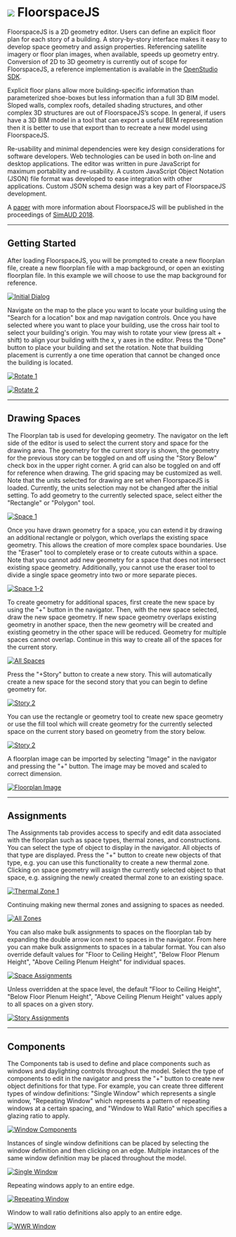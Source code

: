 # ![][1] FloorspaceJS
[1]: img/favicon-32x32.png

FloorspaceJS is a 2D geometry editor. Users can define an explicit floor plan for each story of a building. A story-by-story interface makes it easy to develop space geometry and assign properties. Referencing satellite imagery or floor plan images, when available, speeds up geometry entry. Conversion of 2D to 3D geometry is currently out of scope for FloorspaceJS, a reference implementation is available in the [OpenStudio SDK](https://www.openstudio.net/).

Explicit floor plans allow more building-specific information than parameterized shoe-boxes but less information than a full 3D BIM model. Sloped walls, complex roofs, detailed shading structures, and other complex 3D structures are out of FloorspaceJS’s scope. In general, if users have a 3D BIM model in a tool that can export a useful BEM representation then it is better to use that export than to recreate a new model using FloorspaceJS. 

Re-usability and minimal dependencies were key design considerations for software developers. Web technologies can be used in both on-line and desktop applications. The editor was written in pure JavaScript for maximum portability and re-usability. A custom JavaScript Object Notation (JSON) file format was developed to ease integration with other applications. Custom JSON schema design was a key part of FloorspaceJS development.

A [paper](https://www.nrel.gov/docs/fy18osti/70491.pdf) with more information about FloorspaceJS will be published in the proceedings of [SimAUD 2018](http://simaud.org/2018/).

------

## Getting Started 

After loading FloorspaceJS, you will be prompted to create a new floorplan file, create a new floorplan file with a map background, or open an existing floorplan file. In this example we will choose to use the map background for reference.  

[![Initial Dialog](img/initial_dialog.png "Initial Dialog")](img/initial_dialog.png)

Navigate on the map to the place you want to locate your building using the "Search for a location" box and map navigation controls. Once you have selected where you want to place your building, use the cross hair tool to select your building's origin.  You may wish to rotate your view (press alt + shift) to align your building with the x, y axes in the editor.  Press the "Done" button to place your building and set the rotation.  Note that building placement is currently a one time operation that cannot be changed once the building is located.

[![Rotate 1](img/rotate1.png "Rotate 1")](img/rotate1.png)

[![Rotate 2](img/rotate2.png "Rotate 2")](img/rotate2.png)

------

## Drawing Spaces

The Floorplan tab is used for developing geometry. The navigator on the left side of the editor is used to select the current story and space for the drawing area.  The geometry for the current story is shown, the geometry for the previous story can be toggled on and off using the "Story Below" check box in the upper right corner.  A grid can also be toggled on and off for reference when drawing.  The grid spacing may be customized as well.  Note that the units selected for drawing are set when FloorspaceJS is loaded.  Currently, the units selection may not be changed after the initial setting.  To add geometry to the currently selected space, select either the "Rectangle" or "Polygon" tool.

[![Space 1](img/space1.png "Space 1")](img/space1.png)

Once you have drawn geometry for a space, you can extend it by drawing an additional rectangle or polygon, which overlaps the existing space geometry.  This allows the creation of more complex space boundaries.  Use the "Eraser" tool to completely erase or to create cutouts within a space. Note that you cannot add new geometry for a space that does not intersect existing space geometry.  Additionally, you cannot use the eraser tool to divide a single space geometry into two or more separate pieces. 

[![Space 1-2](img/space1-2.png "Space 1-2")](img/space1-2.png)

To create geometry for additional spaces, first create the new space by using the "+" button in the navigator.  Then, with the new space selected, draw the new space geometry.  If new space geometry overlaps existing geometry in another space, then the new geometry will be created and existing geometry in the other space will be reduced.  Geometry for multiple spaces cannot overlap.  Continue in this way to create all of the spaces for the current story.

[![All Spaces](img/all_spaces.png "All Spaces")](img/all_spaces.png)

Press the "+Story" button to create a new story.  This will automatically create a new space for the second story that you can begin to define geometry for.  

[![Story 2](img/story2.png "Story 2")](img/story2.png)

You can use the rectangle or geometry tool to create new space geometry or use the fill tool which will create geometry for the currently selected space on the current story based on geometry from the story below.

[![Story 2](img/story2-2.png "Story 2")](img/story2-2.png)

A floorplan image can be imported by selecting "Image" in the navigator and pressing the "+" button.  The image may be moved and scaled to correct dimension.

[![Floorplan Image](img/floorplan_image.png "Floorplan Image")](img/floorplan_image.png)

------

## Assignments

The Assignments tab provides access to specify and edit data associated with the floorplan such as space types, thermal zones, and constructions.  You can select the type of object to display in the navigator.  All objects of that type are displayed.  Press the "+" button to create new objects of that type, e.g. you can use this functionality to create a new thermal zone.  Clicking on space geometry will assign the currently selected object to that space, e.g. assigning the newly created thermal zone to an existing space.

[![Thermal Zone 1](img/thermal_zone-1.png "Thermal Zone 1")](img/thermal_zone-1.png)

Continuing making new thermal zones and assigning to spaces as needed.

[![All Zones](img/all_zones.png "All Zones")](img/all_zones.png)

You can also make bulk assignments to spaces on the floorplan tab by expanding the double arrow icon next to spaces in the navigator.  From here you can make bulk assignments to spaces in a tabular format.  You can also override default values for "Floor to Ceiling Height", "Below Floor Plenum Height", "Above Ceiling Plenum Height" for individual spaces.

[![Space Assignments](img/space_assignments.png "Space Assignments")](img/space_assignments.png)

Unless overridden at the space level, the default "Floor to Ceiling Height", "Below Floor Plenum Height", "Above Ceiling Plenum Height" values apply to all spaces on a given story.

[![Story Assignments](img/story_assignments.png "Story Assignments")](img/story_assignments.png)

------

## Components

The Components tab is used to define and place components such as windows and daylighting controls throughout the model. Select the type of components to edit in the navigator and press the "+" button to create new object definitions for that type.  For example, you can create three different types of window definitions: "Single Window" which represents a single window, "Repeating Window" which represents a pattern of repeating windows at a certain spacing, and "Window to Wall Ratio" which specifies a glazing ratio to apply.

[![Window Components](img/window_components.png "Window Components")](img/window_components.png)

Instances of single window definitions can be placed by selecting the window definition and then clicking on an edge.  Multiple instances of the same window definition may be placed throughout the model.

[![Single Window](img/single_window.png "Single Window")](img/single_window.png)

Repeating windows apply to an entire edge.

[![Repeating Window](img/repeating_window.png "Repeating Window")](img/repeating_window.png)

Window to wall ratio definitions also apply to an entire edge.

[![WWR Window](img/wwr_window.png "WWR Window")](img/wwr_window.png)
